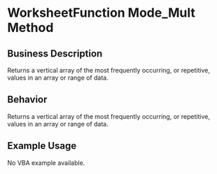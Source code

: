 # WorksheetFunction Mode_Mult Method

## Business Description
Returns a vertical array of the most frequently occurring, or repetitive, values in an array or range of data.

## Behavior
Returns a vertical array of the most frequently occurring, or repetitive, values in an array or range of data.

## Example Usage
No VBA example available.